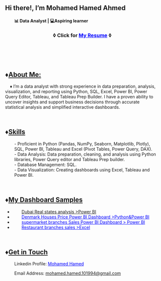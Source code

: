<h2 class="heading-element" dir="auto">Hi there!, I&rsquo;m Mohamed Hamed Ahmed</h2>
<h4 style="padding-left: 30px;">📊&nbsp;<strong>Data Analyst&nbsp;| 💻Aspiring learner</strong></h4>
<h3 style="text-align: center;">&loz; Click for&nbsp;<span style="color: #0000ff;"><a style="color: #0000ff;" href="https://drive.google.com/file/d/1COkg0znAgib0G9S-_jRe3gZQyFTl4eNc/view?usp=sharing">My Resume</a></span>&nbsp;&loz;</h3>
<p>&nbsp;</p>
<h3>&nbsp;</h3>
<h2>&diams;<span style="text-decoration: underline;">About Me:</span></h2>
<p style="text-align: left;">&nbsp; &nbsp; &diams;&nbsp;I&rsquo;m a data analyst with strong experience in data preparation, analysis, visualization, and reporting using Python, SQL, Excel, Power BI, Power Query Editor, Tableau, and Tableau Prep Builder. I have a proven ability to uncover insights and support business decisions through accurate statistical analysis and simplified interactive dashboards.</p>
<p>&nbsp;</p>
<h2 style="text-align: left;">&diams;<span style="text-decoration: underline;">Skills</span></h2>
<p style="padding-left: 30px;">- Proficient in Python (Pandas, NumPy, Seaborn, Matplotlib, Plotly), SQL, Power BI, Tableau and Excel (Pivot Tables, Power Query, DAX).<br /> - Data Analysis:&nbsp;Data preparation, cleaning, and analysis using Python libraries, Power Query editor and Tableau Prep builder.<br /> - Database Management: SQL.<br /> - Data Visualization: Creating dashboards using Excel, Tableau and Power BI.</p>
<p>&nbsp;</p>
<h2>&diams;<span style="text-decoration: underline;">My Dashboard Samples</span></h2>
<ul>
<li style="padding-left: 30px;"><span style="text-decoration: underline;"><a href="https://drive.google.com/drive/folders/1FZBaYH7vs80oucfv93KUwInQX_5XCm1u?usp=sharing">Dubai Real states analysis &gt;Power BI</a></span></li>
<li style="padding-left: 30px;"><span style="text-decoration: underline; color: #0000ff;"><a style="color: #0000ff; text-decoration: underline;" href="https://drive.google.com/drive/folders/1J1A_p5c8ywg8Hqjbg-yup_FMfjHdoLVU?usp=sharing">Denmark Houses Price Power BI Dashboard &gt;Python&amp;Power BI</a></span></li>
<li style="padding-left: 30px;"><span style="text-decoration: underline; color: #0000ff;"><a style="color: #0000ff; text-decoration: underline;" href="https://drive.google.com/drive/folders/1k7y54zpobE2VQ1evB1bciRu3EJtXR8TM?usp=sharing">supermarket branches Sales Power BI Dashboard &gt; Power BI</a></span></li>
<li style="padding-left: 30px;"><span style="text-decoration: underline; color: #0000ff;"><a style="color: #0000ff; text-decoration: underline;" href="https://drive.google.com/drive/folders/1ncocfYDVs1r4f5hKa2cLiZxNHhCmR2J8?usp=sharing">Restaurant branches sales &gt;Excel</a></span></li>
</ul>
<p>&nbsp;</p>
<h2>&diams;<span style="text-decoration: underline;">Get in Touch</span></h2>
<p style="padding-left: 30px;">Linkedin Profile:&nbsp;<span style="color: #0000ff;"><a style="color: #0000ff;" title="LinkedIn profile" href="https://www.linkedin.com/in/mohamed-hamed-82b784224/">Mohamed Hamed</a></span></p>
<p style="padding-left: 30px;">Email Address:&nbsp;<a href="mailto:mohamed.hamed.101994@gmail.com">mohamed.hamed.101994@gmail.com</a></p>
<p>&nbsp;</p>
